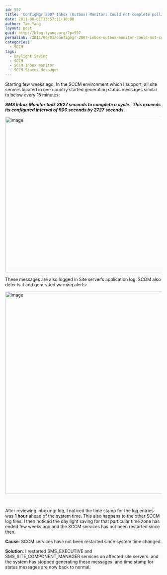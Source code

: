 ```yaml
---
id: 557
title: 'ConfigMgr 2007 Inbox (Outbox) Monitor: Could not complete polling cycle within configured period'
date: 2011-06-01T13:57:11+10:00
author: Tao Yang
layout: post
guid: http://blog.tyang.org/?p=557
permalink: /2011/06/01/configmgr-2007-inbox-outbox-monitor-could-not-complete-polling-cycle-within-configured-period/
categories:
  - SCCM
tags:
  - Daylight Saving
  - SCCM
  - SCCM Inbox monitor
  - SCCM Status Messages
---
```

Starting few weeks ago, In the SCCM environment which I support, all site servers located in one country started generating status messages similar to below every 15 minutes:

<em><strong>SMS Inbox Monitor took 3627 seconds to complete a cycle.  This exceeds its configured interval of 900 seconds by 2727 seconds.</strong></em>

<a href="http://blog.tyang.org/wp-content/uploads/2011/06/image.png"><img style="display: inline; border: 0px;" title="image" src="http://blog.tyang.org/wp-content/uploads/2011/06/image_thumb.png" border="0" alt="image" width="506" height="499" /></a>

These messages are also logged in Site server’s application log. SCOM also detects it and generated warning alerts:

<a href="http://blog.tyang.org/wp-content/uploads/2011/06/image1.png"><img style="display: inline; border: 0px;" title="image" src="http://blog.tyang.org/wp-content/uploads/2011/06/image_thumb1.png" border="0" alt="image" width="567" height="649" /></a>

&nbsp;

After reviewing inboxmgr.log, I noticed the time stamp for the log entries was <strong>1 hour</strong> ahead of the system time. This also happens to the other SCCM log files. I then noticed the day light saving for that particular time zone has ended few weeks ago and the SCCM services has not been restarted since then.

<strong>Cause</strong>: SCCM services have not been restarted since system time changed.

<strong>Solution</strong>: I restarted SMS_EXECUTIVE and SMS_SITE_COMPONENT_MANAGER services on affected site servers. and the system has stopped generating these messages. and time stamp for status messages are now back to normal.